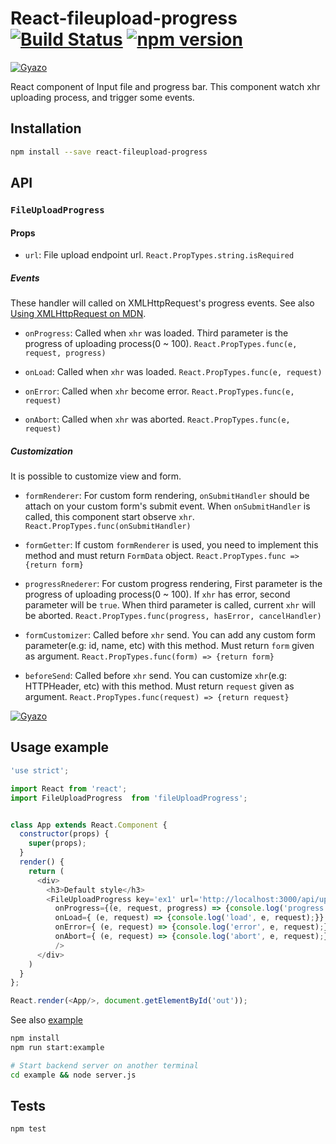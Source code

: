 # React-fileupload-progress [![Build Status](https://travis-ci.org/georgeOsdDev/react-fileupload-progress.svg?branch=develop)](https://travis-ci.org/georgeOsdDev/react-fileupload-progress) [![npm version](https://badge.fury.io/js/react-fileupload-progress.svg)](http://badge.fury.io/js/react-fileupload-progress)

[![Gyazo](https://i.gyazo.com/581f05bc048cd38ea8e5a2f535b17bed.gif)](https://gyazo.com/581f05bc048cd38ea8e5a2f535b17bed)

React component of Input file and progress bar.
This component watch xhr uploading process, and trigger some events.

## Installation

```bash
npm install --save react-fileupload-progress
```

## API

### `FileUploadProgress`

#### Props

* `url`: File upload endpoint url.
  `React.PropTypes.string.isRequired`

##### Events

  These handler will called on XMLHttpRequest's progress events.
  See also [Using XMLHttpRequest on MDN](https://developer.mozilla.org/en/docs/Web/API/XMLHttpRequest/Using_XMLHttpRequest).

* `onProgress`: Called when `xhr` was loaded. Third parameter is the progress of uploading process(0 ~ 100).
  `React.PropTypes.func(e, request, progress)`

* `onLoad`: Called when `xhr` was loaded.
  `React.PropTypes.func(e, request)`

* `onError`: Called when `xhr` become error.
  `React.PropTypes.func(e, request)`

* `onAbort`: Called when `xhr` was aborted.
  `React.PropTypes.func(e, request)`

##### Customization

  It is possible to customize view and form.

* `formRenderer`: For custom form rendering,
  `onSubmitHandler` should be attach on your custom form's submit event. When `onSubmitHandler` is called, this component start observe `xhr`.
  `React.PropTypes.func(onSubmitHandler)`

* `formGetter`: If custom `formRenderer` is used, you need to implement this method and must return `FormData` object.
  `React.PropTypes.func => {return form}`

* `progressRnederer`: For custom progress rendering,
  First parameter is the progress of uploading process(0 ~ 100).
  If `xhr` has error, second parameter will be `true`.
  When third parameter is called, current `xhr` will be aborted.
  `React.PropTypes.func(progress, hasError, cancelHandler)`

* `formCustomizer`: Called before `xhr` send. You can add any custom form parameter(e.g: id, name, etc) with this method. Must return `form` given as argument.
  `React.PropTypes.func(form) => {return form}`

* `beforeSend`: Called before `xhr` send. You can customize `xhr`(e.g: HTTPHeader, etc) with this method. Must return `request` given as argument.
  `React.PropTypes.func(request) => {return request}`

[![Gyazo](https://i.gyazo.com/f6428f29681c9aab16fc62771bb1980d.gif)](https://gyazo.com/f6428f29681c9aab16fc62771bb1980d)


## Usage example

```javascript
'use strict';

import React from 'react';
import FileUploadProgress  from 'fileUploadProgress';


class App extends React.Component {
  constructor(props) {
    super(props);
  }
  render() {
    return (
      <div>
        <h3>Default style</h3>
        <FileUploadProgress key='ex1' url='http://localhost:3000/api/upload'
          onProgress={(e, request, progress) => {console.log('progress', e, request, progress);}}
          onLoad={ (e, request) => {console.log('load', e, request);}}
          onError={ (e, request) => {console.log('error', e, request);}}
          onAbort={ (e, request) => {console.log('abort', e, request);}}
          />
      </div>
    )
  }
};

React.render(<App/>, document.getElementById('out'));
```

See also [example](https://github.com/georgeOsdDev/react-fileupload-progress/tree/develop/example)

```bash
npm install
npm run start:example

# Start backend server on another terminal
cd example && node server.js
```

## Tests

```bash
npm test
```
